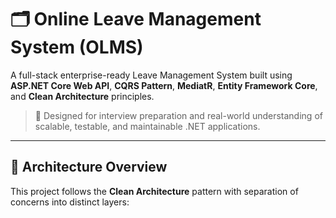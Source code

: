 # 🗂️ Online Leave Management System (OLMS)

A full-stack enterprise-ready Leave Management System built using **ASP.NET Core Web API**, **CQRS Pattern**, **MediatR**, **Entity Framework Core**, and **Clean Architecture** principles.

> 🎯 Designed for interview preparation and real-world understanding of scalable, testable, and maintainable .NET applications.

---

## 🧠 Architecture Overview

This project follows the **Clean Architecture** pattern with separation of concerns into distinct layers:

